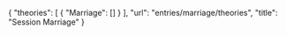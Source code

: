 {
    "theories": [
        {
            "Marriage": []
        }
    ],
    "url": "entries/marriage/theories",
    "title": "Session Marriage"
}